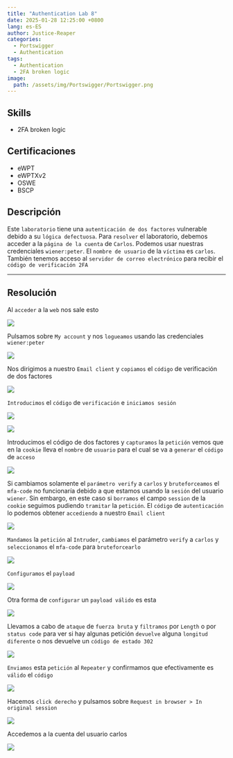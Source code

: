 ```yaml
---
title: "Authentication Lab 8"
date: 2025-01-28 12:25:00 +0800
lang: es-ES
author: Justice-Reaper
categories:
  - Portswigger
  - Authentication
tags:
  - Authentication
  - 2FA broken logic
image:
  path: /assets/img/Portswigger/Portswigger.png
---
```


## Skills

- 2FA broken logic

## Certificaciones

- eWPT
- eWPTXv2
- OSWE
- BSCP

## Descripción

Este `laboratorio` tiene una `autenticación de dos factores` vulnerable debido a su `lógica defectuosa`. Para `resolver` el laboratorio, debemos acceder a la `página de la cuenta` de `Carlos`. Podemos usar nuestras credenciales `wiener:peter`. El `nombre de usuario` de la `víctima` es `carlos`. También tenemos acceso al `servidor de correo electrónico` para recibir el `código de verificación 2FA`

---

## Resolución

Al `acceder` a la `web` nos sale esto

![](/assets/img/Authentication-Lab-8/image_1.png)

Pulsamos sobre `My account` y nos `logueamos` usando las credenciales `wiener:peter`

![](/assets/img/Authentication-Lab-8/image_2.png)

Nos dirigimos a nuestro `Email client` y `copiamos` el `código` de verificación de dos factores

![](/assets/img/Authentication-Lab-8/image_3.png)

`Introducimos` el `código` de `verificación` e `iniciamos sesión`

![](/assets/img/Authentication-Lab-8/image_4.png)

![](/assets/img/Authentication-Lab-8/image_5.png)

Introducimos el código de dos factores y `capturamos` la `petición` vemos que en la `cookie` lleva el `nombre` de `usuario` para el cual se va a `generar` el `código` de `acceso`

![](/assets/img/Authentication-Lab-8/image_6.png)

Si cambiamos solamente el `parámetro verify` a `carlos` y `bruteforceamos` el `mfa-code` no funcionaría debido a que estamos usando la `sesión` del usuario `wiener`. Sin embargo, en este caso si `borramos` el campo `session` de la `cookie` seguimos pudiendo `tramitar` la `petición`. El `código` de `autenticación` lo podemos obtener `accediendo` a nuestro `Email client`

![](/assets/img/Authentication-Lab-8/image_7.png)

`Mandamos` la `petición` al `Intruder`, `cambiamos` el parámetro `verify` a `carlos` y `seleccionamos` el `mfa-code` para `bruteforcearlo`

![](/assets/img/Authentication-Lab-8/image_8.png)

`Configuramos` el `payload`

![](/assets/img/Authentication-Lab-8/image_9.png)

Otra forma de `configurar` un `payload válido` es esta

![](/assets/img/Authentication-Lab-8/image_10.png)

Llevamos a cabo de `ataque` de `fuerza bruta` y `filtramos` por `Length` o por `status code` para ver si hay algunas petición `devuelve` alguna `longitud diferente` o nos devuelve un `código de estado 302`

![](/assets/img/Authentication-Lab-8/image_11.png)

`Enviamos` esta `petición` al `Repeater` y confirmamos que efectivamente es `válido` el `código`

![](/assets/img/Authentication-Lab-8/image_12.png)

Hacemos `click derecho` y pulsamos sobre `Request in browser > In original session`

![](/assets/img/Authentication-Lab-8/image_13.png)

Accedemos  a la cuenta del usuario carlos

![](/assets/img/Authentication-Lab-8/image_14.png)
